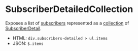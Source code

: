 ﻿# SubscriberDetailedCollection

Exposes a list of [subscribers](../concepts/Subscribers.md) represented as a [collection](Collection.md) of [SubscriberDetail](SubscriberDetail.md).

* HTML: `div.subscribers-detailed > ul.items`
* JSON: `$.items`